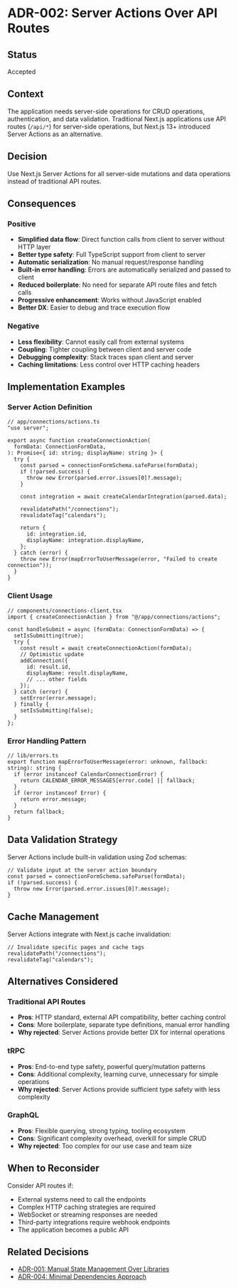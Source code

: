 # ADR-002: Server Actions Over API Routes

## Status
Accepted

## Context
The application needs server-side operations for CRUD operations, authentication, and data validation. Traditional Next.js applications use API routes (`/api/*`) for server-side operations, but Next.js 13+ introduced Server Actions as an alternative.

## Decision
Use Next.js Server Actions for all server-side mutations and data operations instead of traditional API routes.

## Consequences

### Positive
- **Simplified data flow**: Direct function calls from client to server without HTTP layer
- **Better type safety**: Full TypeScript support from client to server
- **Automatic serialization**: No manual request/response handling
- **Built-in error handling**: Errors are automatically serialized and passed to client
- **Reduced boilerplate**: No need for separate API route files and fetch calls
- **Progressive enhancement**: Works without JavaScript enabled
- **Better DX**: Easier to debug and trace execution flow

### Negative
- **Less flexibility**: Cannot easily call from external systems
- **Coupling**: Tighter coupling between client and server code
- **Debugging complexity**: Stack traces span client and server
- **Caching limitations**: Less control over HTTP caching headers

## Implementation Examples

### Server Action Definition
```tsx
// app/connections/actions.ts
"use server";

export async function createConnectionAction(
  formData: ConnectionFormData,
): Promise<{ id: string; displayName: string }> {
  try {
    const parsed = connectionFormSchema.safeParse(formData);
    if (!parsed.success) {
      throw new Error(parsed.error.issues[0]?.message);
    }

    const integration = await createCalendarIntegration(parsed.data);
    
    revalidatePath("/connections");
    revalidateTag("calendars");
    
    return {
      id: integration.id,
      displayName: integration.displayName,
    };
  } catch (error) {
    throw new Error(mapErrorToUserMessage(error, "Failed to create connection"));
  }
}
```

### Client Usage
```tsx
// components/connections-client.tsx
import { createConnectionAction } from "@/app/connections/actions";

const handleSubmit = async (formData: ConnectionFormData) => {
  setIsSubmitting(true);
  try {
    const result = await createConnectionAction(formData);
    // Optimistic update
    addConnection({
      id: result.id,
      displayName: result.displayName,
      // ... other fields
    });
  } catch (error) {
    setError(error.message);
  } finally {
    setIsSubmitting(false);
  }
};
```

### Error Handling Pattern
```tsx
// lib/errors.ts
export function mapErrorToUserMessage(error: unknown, fallback: string): string {
  if (error instanceof CalendarConnectionError) {
    return CALENDAR_ERROR_MESSAGES[error.code] || fallback;
  }
  if (error instanceof Error) {
    return error.message;
  }
  return fallback;
}
```

## Data Validation Strategy

Server Actions include built-in validation using Zod schemas:

```tsx
// Validate input at the server action boundary
const parsed = connectionFormSchema.safeParse(formData);
if (!parsed.success) {
  throw new Error(parsed.error.issues[0]?.message);
}
```

## Cache Management

Server Actions integrate with Next.js cache invalidation:

```tsx
// Invalidate specific pages and cache tags
revalidatePath("/connections");
revalidateTag("calendars");
```

## Alternatives Considered

### Traditional API Routes
- **Pros**: HTTP standard, external API compatibility, better caching control
- **Cons**: More boilerplate, separate type definitions, manual error handling
- **Why rejected**: Server Actions provide better DX for internal operations

### tRPC
- **Pros**: End-to-end type safety, powerful query/mutation patterns
- **Cons**: Additional complexity, learning curve, unnecessary for simple operations
- **Why rejected**: Server Actions provide sufficient type safety with less complexity

### GraphQL
- **Pros**: Flexible querying, strong typing, tooling ecosystem
- **Cons**: Significant complexity overhead, overkill for simple CRUD
- **Why rejected**: Too complex for our use case and team size

## When to Reconsider

Consider API routes if:
- External systems need to call the endpoints
- Complex HTTP caching strategies are required
- WebSocket or streaming responses are needed
- Third-party integrations require webhook endpoints
- The application becomes a public API

## Related Decisions
- [ADR-001: Manual State Management Over Libraries](./adr-001-manual-state-management.md)
- [ADR-004: Minimal Dependencies Approach](./adr-004-minimal-dependencies.md)